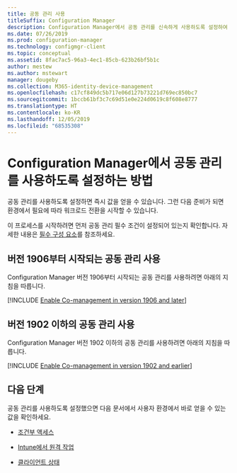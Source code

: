 ```yaml
---
title: 공동 관리 사용
titleSuffix: Configuration Manager
description: Configuration Manager에서 공동 관리를 신속하게 사용하도록 설정하여 즉시 값을 얻습니다.
ms.date: 07/26/2019
ms.prod: configuration-manager
ms.technology: configmgr-client
ms.topic: conceptual
ms.assetid: 8fac7ac5-96a3-4ec1-85cb-623b26bf5b1c
author: mestew
ms.author: mstewart
manager: dougeby
ms.collection: M365-identity-device-management
ms.openlocfilehash: c17cf849dc5b717e06d127b73221d769ec850bc7
ms.sourcegitcommit: 1bccb61bf3c7c69d51e0e224d0619c8f608e8777
ms.translationtype: HT
ms.contentlocale: ko-KR
ms.lasthandoff: 12/05/2019
ms.locfileid: "68535308"
---
```

# <a name="how-to-enable-co-management-in-configuration-manager"></a>Configuration Manager에서 공동 관리를 사용하도록 설정하는 방법

공동 관리를 사용하도록 설정하면 즉시 값을 얻을 수 있습니다. 그런 다음 준비가 되면 환경에서 필요에 따라 워크로드 전환을 시작할 수 있습니다.

이 프로세스를 시작하려면 먼저 공동 관리 필수 조건이 설정되어 있는지 확인합니다. 자세한 내용은 [필수 구성 요소](/sccm/comanage/overview#prerequisites)를 참조하세요.

## <a name="enable-co-management-starting-in-version-1906"></a>버전 1906부터 시작되는 공동 관리 사용

Configuration Manager 버전 1906부터 시작되는 공동 관리를 사용하려면 아래의 지침을 따릅니다.

[!INCLUDE [Enable Co-management in version 1906 and later](includes/enable-co-management-1906-and-higher.md)]

## <a name="enable-co-management-in-version-1902-and-earlier"></a>버전 1902 이하의 공동 관리 사용

Configuration Manager 버전 1902 이하의 공동 관리를 사용하려면 아래의 지침을 따릅니다.

[!INCLUDE [Enable Co-management in version 1902 and earlier](includes/enable-co-management-1902-and-earlier.md)]

## <a name="next-steps"></a>다음 단계

공동 관리를 사용하도록 설정했으면 다음 문서에서 사용자 환경에서 바로 얻을 수 있는 값을 확인하세요.

- [조건부 액세스](/sccm/comanage/quickstart-conditional-access)  

- [Intune에서 원격 작업](/sccm/comanage/quickstart-remote-actions)  

- [클라이언트 상태](/sccm/comanage/quickstart-client-health)  
